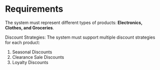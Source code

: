 # **Requirements**
The system must represent different types of products: **Electronics, Clothes, and Groceries**.

Discount Strategies: The system must support multiple discount strategies for each product:
1. Seasonal Discounts
2. Clearance Sale Discounts
3. Loyalty Discounts
